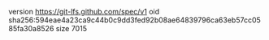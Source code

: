 version https://git-lfs.github.com/spec/v1
oid sha256:594eae4a23ca9c44b0c9dd3fed92b08ae64839796ca63eb57cc0585fa30a8526
size 7015
